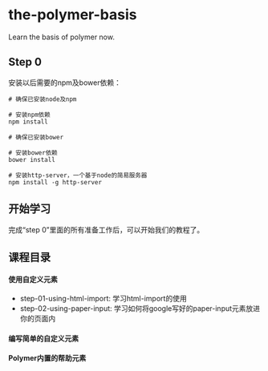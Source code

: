 # the-polymer-basis
Learn the basis of polymer now.

## Step 0
安装以后需要的npm及bower依赖：

```
# 确保已安装node及npm

# 安装npm依赖
npm install
```

```
# 确保已安装bower

# 安装bower依赖
bower install
```

```
# 安装http-server，一个基于node的简易服务器
npm install -g http-server
```

## 开始学习
完成“step 0”里面的所有准备工作后，可以开始我们的教程了。

## 课程目录

#### 使用自定义元素
* step-01-using-html-import: 学习html-import的使用
* step-02-using-paper-input: 学习如何将google写好的paper-input元素放进你的页面内

#### 编写简单的自定义元素

#### Polymer内置的帮助元素
